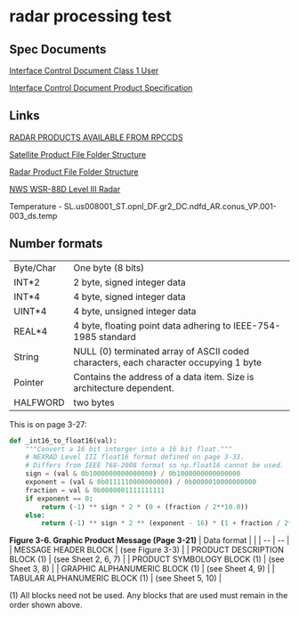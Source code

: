 # radar processing test

## Spec Documents

[Interface Control Document Class 1 User](https://www.roc.noaa.gov/WSR88D/PublicDocs/ICDs/2620001AB.pdf)

[Interface Control Document Product Specification](https://www.roc.noaa.gov/WSR88D/PublicDocs/ICDs/2620003AB.pdf)

## Links

[RADAR PRODUCTS AVAILABLE FROM RPCCDS](https://www.weather.gov/media/tg/rpccds_radar_products.pdf)

[Satellite Product File Folder Structure](https://www.weather.gov/tg/satfiles)

[Radar Product File Folder Structure](https://www.weather.gov/tg/radfiles)

[NWS WSR-88D Level III Radar](https://www.roc.noaa.gov/WSR88D/Level_III/Level3Info.aspx)

Temperature - SL.us008001_ST.opnl_DF.gr2_DC.ndfd_AR.conus_VP.001-003_ds.temp


## Number formats

| | |
| --- | --- |
| Byte/Char   | One byte (8 bits) |
| INT*2       | 2 byte, signed integer data |
| INT*4       | 4 byte, signed integer data |
| UINT*4      | 4 byte, unsigned integer data |
| REAL*4      | 4 byte, floating point data adhering to IEEE-754-1985 standard |
| String      | NULL (0) terminated array of ASCII coded characters, each character occupying 1 byte  |
| Pointer     | Contains the address of a data item. Size is architecture dependent. |
| HALFWORD    | two bytes |


This is on page 3-27: 
```python
def _int16_to_float16(val):
    """Convert a 16 bit interger into a 16 bit float."""
    # NEXRAD Level III float16 format defined on page 3-33.
    # Differs from IEEE 768-2008 format so np.float16 cannot be used.
    sign = (val & 0b1000000000000000) / 0b1000000000000000
    exponent = (val & 0b0111110000000000) / 0b0000010000000000
    fraction = val & 0b0000001111111111
    if exponent == 0:
        return (-1) ** sign * 2 * (0 + (fraction / 2**10.0))
    else:
        return (-1) ** sign * 2 ** (exponent - 16) * (1 + fraction / 2**10.0)
```


**Figure 3-6. Graphic Product Message (Page 3-21)**
| Data format | |
| -- | -- |
| MESSAGE HEADER BLOCK | (see Figure 3-3) |
| PRODUCT DESCRIPTION BLOCK (1) | (see Sheet 2, 6, 7) |
| PRODUCT SYMBOLOGY BLOCK (1) | (see Sheet 3, 8) |
| GRAPHIC ALPHANUMERIC BLOCK (1) | (see Sheet 4, 9) |
| TABULAR ALPHANUMERIC BLOCK (1) | (see Sheet 5, 10) |

(1) All blocks need not be used. Any blocks that are used must remain in the order shown above.